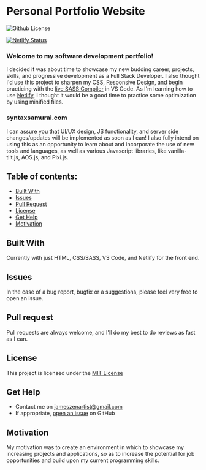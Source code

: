 # Personal Portfolio Website

![Github License](https://img.shields.io/badge/license-MIT-brightgreen)

[![Netlify Status](https://api.netlify.com/api/v1/badges/44a44204-71cc-445f-8295-4aaa8a8f49db/deploy-status)](https://app.netlify.com/sites/syntaxsamurai/deploys)

### Welcome to my software development portfolio!

I decided it was about time to showcase my new budding career, projects, skills, and progressive development as a Full Stack Developer. I also thought I'd use this project to sharpen my CSS, Responsive Design, and begin practicing with the [live SASS Compiler](https://marketplace.visualstudio.com/items?itemName=ritwickdey.live-sass) in VS Code. As I'm learning how to use [Netlify](https://www.netlify.com/), I thought it would be a good time to practice some optimization by using minified files.

### syntaxsamurai.com

I can assure you that UI/UX design, JS functionality, and server side changes/updates will be implemented as soon as I can! I also fully intend on using this as an opportunity to learn about and incorporate the use of new tools and languages, as well as various Javascript libraries, like vanilla-tilt.js, AOS.js, and Pixi.js.

## Table of contents:

- [Built With](#built-with)
- [Issues](#issues)
- [Pull Request](#Pull-Request)
- [License](#license)
- [Get Help](#get-help)
- [Motivation](#motivation)

## Built With

Currently with just HTML, CSS/SASS, VS Code, and Netlify for the front end.

## Issues

In the case of a bug report, bugfix or a suggestions, please feel very free to open an issue.

## Pull request

Pull requests are always welcome, and I'll do my best to do reviews as fast as I can.

## License

This project is licensed under the [MIT License](https://github.com/this/project/blob/master/LICENSE)

## Get Help

- Contact me on jameszenartist@gmail.com
- If appropriate, [open an issue](https://github.com/jameshansenpaintings/issues) on GitHub

## Motivation

My motivation was to create an environment in which to showcase my increasing projects and applications, so as to increase the potential for job opportunities and build upon my current programming skills.

